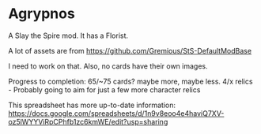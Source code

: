 # Agrypnos
A Slay the Spire mod. It has a Florist.




A lot of assets are from https://github.com/Gremious/StS-DefaultModBase

I need to work on that.
Also, no cards have their own images.


Progress to completion:
65/~75 cards? maybe more, maybe less.
4/x relics - Probably going to aim for just a few more character relics

This spreadsheet has more up-to-date information: https://docs.google.com/spreadsheets/d/1n9v8eoo4e4haviQ7XV-oz5lWYYViRpCPhfb1zc6kmWE/edit?usp=sharing
